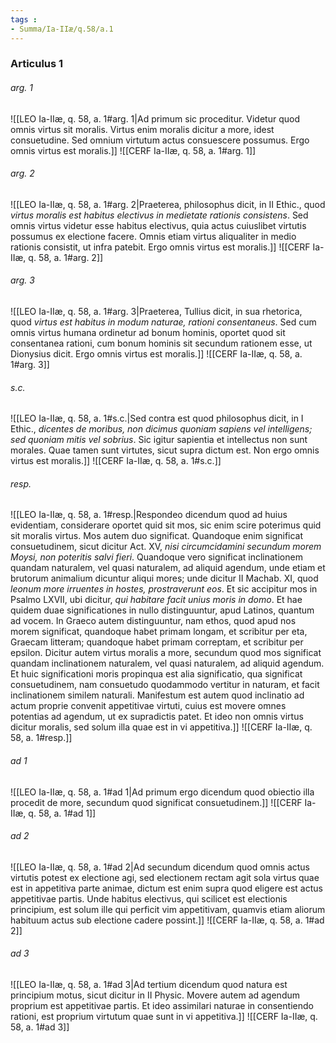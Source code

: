 ```yaml
---
tags : 
- Summa/Ia-IIæ/q.58/a.1
---
```


### Articulus 1

###### arg. 1
![[LEO Ia-IIæ, q. 58, a. 1#arg. 1|Ad primum sic proceditur. Videtur quod omnis virtus sit moralis. Virtus enim moralis dicitur a more, idest consuetudine. Sed omnium virtutum actus consuescere possumus. Ergo omnis virtus est moralis.]]
![[CERF Ia-IIæ, q. 58, a. 1#arg. 1]]

###### arg. 2
![[LEO Ia-IIæ, q. 58, a. 1#arg. 2|Praeterea, philosophus dicit, in II Ethic., quod *virtus moralis est habitus electivus in medietate rationis consistens*. Sed omnis virtus videtur esse habitus electivus, quia actus cuiuslibet virtutis possumus ex electione facere. Omnis etiam virtus aliqualiter in medio rationis consistit, ut infra patebit. Ergo omnis virtus est moralis.]]
![[CERF Ia-IIæ, q. 58, a. 1#arg. 2]]

###### arg. 3
![[LEO Ia-IIæ, q. 58, a. 1#arg. 3|Praeterea, Tullius dicit, in sua rhetorica, quod *virtus est habitus in modum naturae, rationi consentaneus*. Sed cum omnis virtus humana ordinetur ad bonum hominis, oportet quod sit consentanea rationi, cum bonum hominis sit secundum rationem esse, ut Dionysius dicit. Ergo omnis virtus est moralis.]]
![[CERF Ia-IIæ, q. 58, a. 1#arg. 3]]

###### s.c.
![[LEO Ia-IIæ, q. 58, a. 1#s.c.|Sed contra est quod philosophus dicit, in I Ethic., *dicentes de moribus, non dicimus quoniam sapiens vel intelligens; sed quoniam mitis vel sobrius*. Sic igitur sapientia et intellectus non sunt morales. Quae tamen sunt virtutes, sicut supra dictum est. Non ergo omnis virtus est moralis.]]
![[CERF Ia-IIæ, q. 58, a. 1#s.c.]]

###### resp.
![[LEO Ia-IIæ, q. 58, a. 1#resp.|Respondeo dicendum quod ad huius evidentiam, considerare oportet quid sit mos, sic enim scire poterimus quid sit moralis virtus. Mos autem duo significat. Quandoque enim significat consuetudinem, sicut dicitur Act. XV, *nisi circumcidamini secundum morem Moysi, non poteritis salvi fieri*. Quandoque vero significat inclinationem quandam naturalem, vel quasi naturalem, ad aliquid agendum, unde etiam et brutorum animalium dicuntur aliqui mores; unde dicitur II Machab. XI, quod *leonum more irruentes in hostes, prostraverunt eos*. Et sic accipitur mos in Psalmo LXVII, ubi dicitur, *qui habitare facit unius moris in domo*. Et hae quidem duae significationes in nullo distinguuntur, apud Latinos, quantum ad vocem. In Graeco autem distinguuntur, nam ethos, quod apud nos morem significat, quandoque habet primam longam, et scribitur per eta, Graecam litteram; quandoque habet primam correptam, et scribitur per epsilon. Dicitur autem virtus moralis a more, secundum quod mos significat quandam inclinationem naturalem, vel quasi naturalem, ad aliquid agendum. Et huic significationi moris propinqua est alia significatio, qua significat consuetudinem, nam consuetudo quodammodo vertitur in naturam, et facit inclinationem similem naturali. Manifestum est autem quod inclinatio ad actum proprie convenit appetitivae virtuti, cuius est movere omnes potentias ad agendum, ut ex supradictis patet. Et ideo non omnis virtus dicitur moralis, sed solum illa quae est in vi appetitiva.]]
![[CERF Ia-IIæ, q. 58, a. 1#resp.]]

###### ad 1
![[LEO Ia-IIæ, q. 58, a. 1#ad 1|Ad primum ergo dicendum quod obiectio illa procedit de more, secundum quod significat consuetudinem.]]
![[CERF Ia-IIæ, q. 58, a. 1#ad 1]]

###### ad 2
![[LEO Ia-IIæ, q. 58, a. 1#ad 2|Ad secundum dicendum quod omnis actus virtutis potest ex electione agi, sed electionem rectam agit sola virtus quae est in appetitiva parte animae, dictum est enim supra quod eligere est actus appetitivae partis. Unde habitus electivus, qui scilicet est electionis principium, est solum ille qui perficit vim appetitivam, quamvis etiam aliorum habituum actus sub electione cadere possint.]]
![[CERF Ia-IIæ, q. 58, a. 1#ad 2]]

###### ad 3
![[LEO Ia-IIæ, q. 58, a. 1#ad 3|Ad tertium dicendum quod natura est principium motus, sicut dicitur in II Physic. Movere autem ad agendum proprium est appetitivae partis. Et ideo assimilari naturae in consentiendo rationi, est proprium virtutum quae sunt in vi appetitiva.]]
![[CERF Ia-IIæ, q. 58, a. 1#ad 3]]

